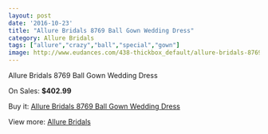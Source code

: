 ```yaml
---
layout: post
date: '2016-10-23'
title: "Allure Bridals 8769 Ball Gown Wedding Dress"
category: Allure Bridals
tags: ["allure","crazy","ball","special","gown"]
image: http://www.eudances.com/438-thickbox_default/allure-bridals-8769-ball-gown-wedding-dress.jpg
---
```

Allure Bridals 8769 Ball Gown Wedding Dress

On Sales: **$402.99**
<a href="https://www.eudances.com/en/allure-bridals/136-allure-bridals-8769-ball-gown-wedding-dress.html"><amp-img layout="responsive" width="600" height="600" src="//www.eudances.com/438-thickbox_default/allure-bridals-8769-ball-gown-wedding-dress.jpg" alt="Allure Bridals 8769 Ball Gown Wedding Dress 0" /></a>
<a href="https://www.eudances.com/en/allure-bridals/136-allure-bridals-8769-ball-gown-wedding-dress.html"><amp-img layout="responsive" width="600" height="600" src="//www.eudances.com/439-thickbox_default/allure-bridals-8769-ball-gown-wedding-dress.jpg" alt="Allure Bridals 8769 Ball Gown Wedding Dress 1" /></a>
<a href="https://www.eudances.com/en/allure-bridals/136-allure-bridals-8769-ball-gown-wedding-dress.html"><amp-img layout="responsive" width="600" height="600" src="//www.eudances.com/440-thickbox_default/allure-bridals-8769-ball-gown-wedding-dress.jpg" alt="Allure Bridals 8769 Ball Gown Wedding Dress 2" /></a>
<a href="https://www.eudances.com/en/allure-bridals/136-allure-bridals-8769-ball-gown-wedding-dress.html"><amp-img layout="responsive" width="600" height="600" src="//www.eudances.com/441-thickbox_default/allure-bridals-8769-ball-gown-wedding-dress.jpg" alt="Allure Bridals 8769 Ball Gown Wedding Dress 3" /></a>
<a href="https://www.eudances.com/en/allure-bridals/136-allure-bridals-8769-ball-gown-wedding-dress.html"><amp-img layout="responsive" width="600" height="600" src="//www.eudances.com/442-thickbox_default/allure-bridals-8769-ball-gown-wedding-dress.jpg" alt="Allure Bridals 8769 Ball Gown Wedding Dress 4" /></a>

Buy it: [Allure Bridals 8769 Ball Gown Wedding Dress](https://www.eudances.com/en/allure-bridals/136-allure-bridals-8769-ball-gown-wedding-dress.html "Allure Bridals 8769 Ball Gown Wedding Dress")

View more: [Allure Bridals](https://www.eudances.com/en/2-allure-bridals "Allure Bridals")